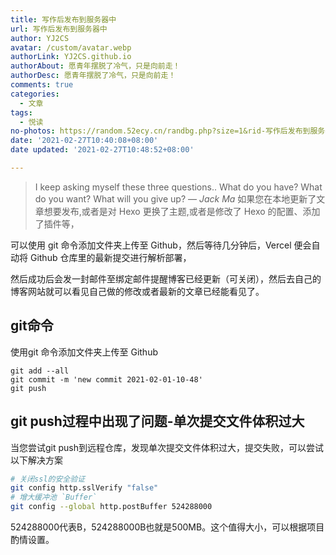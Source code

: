 ```yaml
---
title: 写作后发布到服务器中
url: 写作后发布到服务器中
author: YJ2CS
avatar: /custom/avatar.webp
authorLink: YJ2CS.github.io
authorAbout: 愿青年摆脱了冷气，只是向前走！
authorDesc: 愿青年摆脱了冷气，只是向前走！
comments: true
categories:
  - 文章
tags:
  - 悦读
no-photos: https://random.52ecy.cn/randbg.php?size=1&rid-写作后发布到服务器中
date: '2021-02-27T10:40:08+08:00'
date updated: '2021-02-27T10:48:52+08:00'

---
```


> I keep asking myself these three questions.. What do you have? What do you want? What will you give up?
> — <cite>Jack Ma</cite>
如果您在本地更新了文章想要发布,或者是对 Hexo 更换了主题,或者是修改了 Hexo 的配置、添加了插件等，

可以使用 git 命令添加文件夹上传至 Github，然后等待几分钟后，Vercel 便会自动将 Github 仓库里的最新提交进行解析部署，

然后成功后会发一封邮件至绑定邮件提醒博客已经更新（可关闭），然后去自己的博客网站就可以看见自己做的修改或者最新的文章已经能看见了。

## git命令
使用git 命令添加文件夹上传至 Github
```shell
git add --all
git commit -m 'new commit 2021-02-01-10-48'
git push 
```

## git push过程中出现了问题-单次提交文件体积过大

当您尝试git push到远程仓库，发现单次提交文件体积过大，提交失败，可以尝试以下解决方案

```bash
# 关闭ssl的安全验证
git config http.sslVerify "false"
# 增大缓冲池 `Buffer`
git config --global http.postBuffer 524288000
```

524288000代表B，524288000B也就是500MB。这个值得大小，可以根据项目酌情设置。
